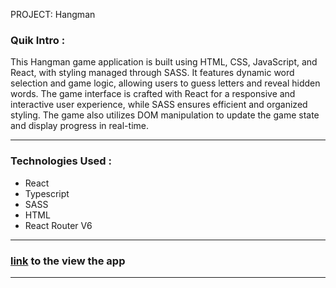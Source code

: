 
PROJECT: Hangman


### Quik Intro :

This Hangman game application is built using HTML, CSS, JavaScript, and React, with styling managed through SASS. It features dynamic word selection and game logic, allowing users to guess letters and reveal hidden words. The game interface is crafted with React for a responsive and interactive user experience, while SASS ensures efficient and organized styling. The game also utilizes DOM manipulation to update the game state and display progress in real-time.

---

### Technologies Used :

- React
- Typescript
- SASS
- HTML
- React Router V6

---

### [link](https://hangmanmhh.vercel.app/) to the view the app

---
